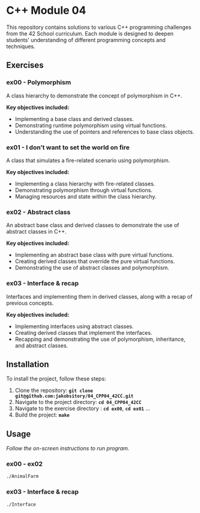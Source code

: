 # **C++ Module 04**

This repository contains solutions to various C++ programming challenges from the 42 School curriculum. Each module is designed to deepen students' understanding of different programming concepts and techniques.

## **Exercises**

### **ex00 - Polymorphism**
A class hierarchy to demonstrate the concept of polymorphism in C++.

**Key objectives included:**

- Implementing a base class and derived classes.
- Demonstrating runtime polymorphism using virtual functions.
- Understanding the use of pointers and references to base class objects.

### **ex01 - I don’t want to set the world on fire**
A class that simulates a fire-related scenario using polymorphism.

**Key objectives included:**

- Implementing a class hierarchy with fire-related classes.
- Demonstrating polymorphism through virtual functions.
- Managing resources and state within the class hierarchy.

### **ex02 - Abstract class**
An abstract base class and derived classes to demonstrate the use of abstract classes in C++.

**Key objectives included:**

- Implementing an abstract base class with pure virtual functions.
- Creating derived classes that override the pure virtual functions.
- Demonstrating the use of abstract classes and polymorphism.

### **ex03 - Interface & recap**
Interfaces and implementing them in derived classes, along with a recap of previous concepts.

**Key objectives included:**

- Implementing interfaces using abstract classes.
- Creating derived classes that implement the interfaces.
- Recapping and demonstrating the use of polymorphism, inheritance, and abstract classes.

## **Installation**

To install the project, follow these steps:

1. Clone the repository: **`git clone git@github.com:jakobsitory/04_CPP04_42CC.git`**
2. Navigate to the project directory: **`cd 04_CPP04_42CC`**
3. Navigate to the exercise directory : **`cd ex00`**,  **`cd ex01`** ...
4. Build the project: **`make`**

## **Usage**
_Follow the on-screen instructions to run program._
### **ex00 - ex02**
```bash
./AnimalFarm
```
### **ex03 - Interface & recap**
```bash
./Interface
```
